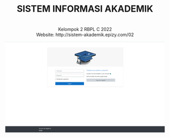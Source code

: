 # <h1 align="center">SISTEM INFORMASI AKADEMIK<h1>
<p align="center">Kelompok 2 RBPL C 2022 <br>
Website: http://sistem-akademik.epizy.com/02<p>

[![Website Preview](/locale/login_page.png)](http://sistem-akademik.epizy.com/02)